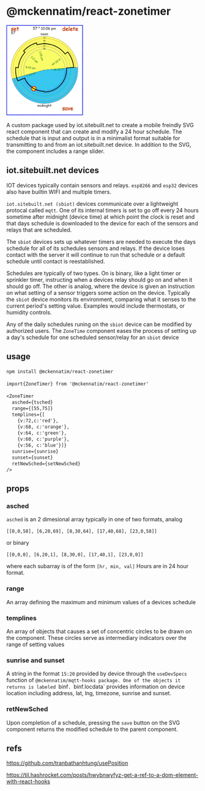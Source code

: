 # @mckennatim/react-zonetimer

<img src="img/zonetimer-temp.PNG" alt="component image" width="200"/>

A custom package used by iot.sitebuilt.net to create a mobile freindly SVG react component that can create and modify a 24 hour schedule. The schedule that is input and output is in a minimalist format suitable for transmitting to and from an iot.sitebuilt.net device. In addition to the SVG, the component includes a range slider.

## iot.sitebuilt.net devices

IOT devices typically contain sensors and relays. `esp8266` and `esp32` devices also have builtin WIFI and multiple timers. 

`iot.sitebuilt.net (sbiot)` devices communicate over a lightweight protocal called `mqtt`. One of its internal timers is set to go off every 24 hours sometime after midnight (device time) at which point the clock is reset and that days schedule is downloaded to the device for each of the sensors and relays that are scheduled.

The `sbiot` devices sets up whatever timers are needed to execute the days schedule for all of its schedules sensors and relays. If the device loses contact with the server it will continue to run that schedule or a default schedule until contact is reestablished.

Schedules are typically of two types. On is binary, like a light timer or sprinkler timer, instructing when a devices relay should go on and when it should go off. The other is analog, where the device is given an instruction on what setting of a sensor triggers some action on the device. Typically the `sbiot` device monitors its environment, comparing what it senses to the current period's setting value. Examples would include thermostats, or humidity controls.

Any of the daily schedules runing on the `sbiot` device can be modified by authorized users. The `ZoneTime` component eases the process of setting up a day's schedule for one scheduled sensor/relay for an `sbiot` device

## usage

    npm install @mckennatim/react-zonetimer

    import{ZoneTimer} from '@mckennatim/react-zonetimer'

    <ZoneTimer 
      asched={tsched}
      range={[55,75]}
      templines={[
        {v:72,c:'red'}, 
        {v:68, c:'orange'},
        {v:64, c:'green'},  
        {v:60, c:'purple'}, 
        {v:56, c:'blue'}]}
      sunrise={sunrise} 
      sunset={sunset} 
      retNewSched={setNewSched}
    />

## props

### asched 

`asched` is an 2 dimesional array typically in one of two formats, analog 

    [[0,0,58], [6,20,69], [8,30,64], [17,40,68], [23,0,58]]

or binary

    [[0,0,0], [6,20,1], [8,30,0], [17,40,1], [23,0,0]]

where each subarray is of the form `[hr, min, val]` Hours are in 24 hour format.

### range 

An array defining the maximum and minimum values of a devices schedule

### templines

An array of objects that causes a set of concentric circles to be drawn on the component. These circles serve as intermediary indicators over the range of setting values

### sunrise and sunset

A string in the format `15:20` provided by device through the `useDevSpecs` function of `@mckennatim/mqtt-hooks package. One of the objects it returns is labeled `binf`. `binf.locdata` provides information on device location including address, lat, lng, timezone, sunrise and sunset.

### retNewSched

Upon completion of a schedule, pressing the `save` button on the SVG component returns the modified schedule to the parent component.







## refs
https://github.com/tranbathanhtung/usePosition

https://til.hashrocket.com/posts/hwybnwyfyz-get-a-ref-to-a-dom-element-with-react-hooks